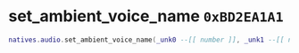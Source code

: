 # set_ambient_voice_name `0xBD2EA1A1`

```lua
natives.audio.set_ambient_voice_name(_unk0 --[[ number ]], _unk1 --[[ number ]])
```